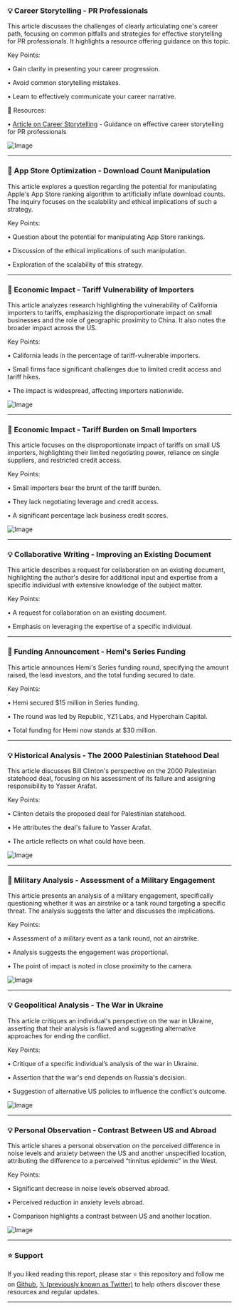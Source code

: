 ### 💡 Career Storytelling - PR Professionals

This article discusses the challenges of clearly articulating one's career path, focusing on common pitfalls and strategies for effective storytelling for PR professionals.  It highlights a resource offering guidance on this topic.

Key Points:

•  Gain clarity in presenting your career progression.


•  Avoid common storytelling mistakes.


•  Learn to effectively communicate your career narrative.


🔗 Resources:

• [Article on Career Storytelling](https://bit.ly/46Sv8us) - Guidance on effective career storytelling for PR professionals

![Image](https://pbs.twimg.com/media/GzSwh9XWkAAxrjz?format=jpg&name=small)


---

### 🤖 App Store Optimization - Download Count Manipulation

This article explores a question regarding the potential for manipulating Apple's App Store ranking algorithm to artificially inflate download counts.  The inquiry focuses on the scalability and ethical implications of such a strategy.

Key Points:

• Question about the potential for manipulating App Store rankings.


•  Discussion of the ethical implications of such manipulation.


•  Exploration of the scalability of this strategy.


---

### 🤖 Economic Impact - Tariff Vulnerability of Importers

This article analyzes research highlighting the vulnerability of California importers to tariffs, emphasizing the disproportionate impact on small businesses and the role of geographic proximity to China.  It also notes the broader impact across the US.

Key Points:

• California leads in the percentage of tariff-vulnerable importers.


• Small firms face significant challenges due to limited credit access and tariff hikes.


•  The impact is widespread, affecting importers nationwide.


![Image](https://pbs.twimg.com/media/GzSb2vcboAA63bE?format=jpg&name=small)


---

### 🤖 Economic Impact - Tariff Burden on Small Importers

This article focuses on the disproportionate impact of tariffs on small US importers, highlighting their limited negotiating power, reliance on single suppliers, and restricted credit access.

Key Points:

• Small importers bear the brunt of the tariff burden.


•  They lack negotiating leverage and credit access.


•  A significant percentage lack business credit scores.


![Image](https://pbs.twimg.com/media/GzSccNyaIAIbj_F?format=jpg&name=small)


---

### 💡 Collaborative Writing - Improving an Existing Document

This article describes a request for collaboration on an existing document, highlighting the author's desire for additional input and expertise from a specific individual with extensive knowledge of the subject matter.

Key Points:

• A request for collaboration on an existing document.


•  Emphasis on leveraging the expertise of a specific individual.



---

### 🚀 Funding Announcement - Hemi's Series Funding

This article announces Hemi's Series funding round, specifying the amount raised, the lead investors, and the total funding secured to date.

Key Points:

• Hemi secured $15 million in Series funding.


•  The round was led by Republic, YZ1 Labs, and Hyperchain Capital.


•  Total funding for Hemi now stands at $30 million.


---

### 💡 Historical Analysis - The 2000 Palestinian Statehood Deal

This article discusses Bill Clinton's perspective on the 2000 Palestinian statehood deal, focusing on his assessment of its failure and assigning responsibility to Yasser Arafat.

Key Points:

• Clinton details the proposed deal for Palestinian statehood.


•  He attributes the deal's failure to Yasser Arafat.


•  The article reflects on what could have been.

![Image](https://pbs.twimg.com/amplify_video_thumb/1960151002830508032/img/kaclR1lOtPQUIT5f.jpg)


---

### 🤖 Military Analysis - Assessment of a Military Engagement

This article presents an analysis of a military engagement, specifically questioning whether it was an airstrike or a tank round targeting a specific threat. The analysis suggests the latter and discusses the implications.

Key Points:

• Assessment of a military event as a tank round, not an airstrike.


•  Analysis suggests the engagement was proportional.


•  The point of impact is noted in close proximity to the camera.


![Image](https://pbs.twimg.com/media/GzSChOXboAA5bvD?format=jpg&name=small)


---

### 💡 Geopolitical Analysis - The War in Ukraine

This article critiques an individual's perspective on the war in Ukraine, asserting that their analysis is flawed and suggesting alternative approaches for ending the conflict.

Key Points:

• Critique of a specific individual’s analysis of the war in Ukraine.


•  Assertion that the war's end depends on Russia's decision.


•  Suggestion of alternative US policies to influence the conflict's outcome.


![Image](https://pbs.twimg.com/amplify_video_thumb/1959620803554652160/img/l6i_l3f49CbcdbpP.jpg)


---

### 💡 Personal Observation - Contrast Between US and Abroad

This article shares a personal observation on the perceived difference in noise levels and anxiety between the US and another unspecified location, attributing the difference to a perceived “tinnitus epidemic” in the West.

Key Points:

•  Significant decrease in noise levels observed abroad.


•  Perceived reduction in anxiety levels abroad.


•  Comparison highlights a contrast between US and another location.

![Image](https://pbs.twimg.com/media/GzRtBfBWsAAlcpl?format=jpg&name=small)


---

### ⭐️ Support

If you liked reading this report, please star ⭐️ this repository and follow me on [Github](https://github.com/Drix10), [𝕏 (previously known as Twitter)](https://x.com/DRIX_10_) to help others discover these resources and regular updates.

---